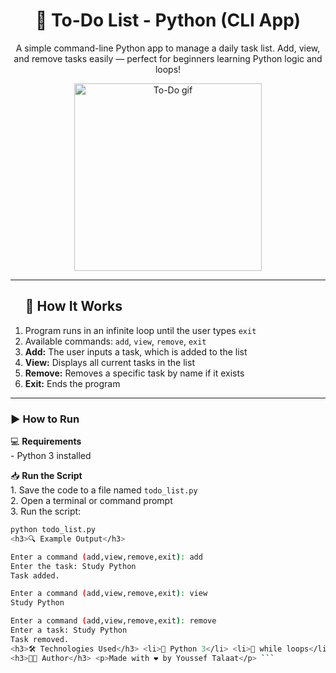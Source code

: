 <h1 align="center">📝 To-Do List - Python (CLI App)</h1>

<p align="center">
  A simple command-line Python app to manage a daily task list.  
  Add, view, and remove tasks easily — perfect for beginners learning Python logic and loops!
</p>

<p align="center">
  <img src="https://media.giphy.com/media/v1.Y2lkPTc5MGI3NjExem5uZ3NoM3Q2a3hyMnltcDFxM2drcG4xenF1dGRpdTZoNjR6emF6bSZlcD12MV9naWZzX3NlYXJjaCZjdD1n/v1PSP0sZdY2ru/giphy.gif" width="300" alt="To-Do gif"/>
</p>

---

<ol>
<h2>🧠 How It Works</h2>

<li>Program runs in an infinite loop until the user types <code>exit</code></li>
<li>Available commands: <code>add</code>, <code>view</code>, <code>remove</code>, <code>exit</code></li>
<li><strong>Add:</strong> The user inputs a task, which is added to the list</li>
<li><strong>View:</strong> Displays all current tasks in the list</li>
<li><strong>Remove:</strong> Removes a specific task by name if it exists</li>
<li><strong>Exit:</strong> Ends the program</li>
</ol>

---

<h3>▶️ How to Run</h3>

<p>
💻 <strong>Requirements</strong><br>
- Python 3 installed
</p>

<p>
📥 <strong>Run the Script</strong><br>
1. Save the code to a file named <code>todo_list.py</code><br>
2. Open a terminal or command prompt<br>
3. Run the script:
</p>

```bash
python todo_list.py
<h3>🔍 Example Output</h3>

Enter a command (add,view,remove,exit): add
Enter the task: Study Python
Task added.

Enter a command (add,view,remove,exit): view
Study Python

Enter a command (add,view,remove,exit): remove
Enter a task: Study Python
Task removed.
<h3>🛠 Technologies Used</h3> <li>🐍 Python 3</li> <li>🔁 while loops</li> <li>📥 Input & Output handling</li> <li>📋 List data structure</li>
<h3>👨‍💻 Author</h3> <p>Made with ❤️ by Youssef Talaat</p> ```
